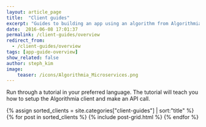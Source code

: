 ```yaml
---
layout: article_page
title:  "Client guides"
excerpt: "Guides to building an app using an algorithm from Algorithmia in: Python, R, Scala, Rust, Java, Ruby, JavaScript, Go, Swift, and Android."
date:  2016-06-08 17:01:37
permalink: /client-guides/overview
redirect_from:
  - /client-guides/overview
tags: [app-guide-overview]
show_related: false
author: steph_kim
image:
    teaser: /icons/Algorithmia_Microservices.png
---
```


Run through a tutorial in your preferred language. The tutorial will teach you how to setup the Algorithmia client and make an API call.

{% assign sorted_clients = site.categories["client-guides"] | sort:"title" %}
{% for post in sorted_clients %}
  {% include post-grid.html %}
{% endfor %}


